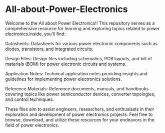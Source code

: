 # All-about-Power-Electronics
Welcome to the All about  Power Electronics!! This repository serves as a comprehensive resource for learning and exploring topics related to power electronics.Inside, you'll find:

Datasheets: Datasheets for various power electronic components such as diodes, transistors, and integrated circuits.

Design Files: Design files including schematics, PCB layouts, and bill of materials (BOM) for power electronic circuits and systems.

Application Notes: Technical application notes providing insights and guidelines for implementing power electronics solutions.

Reference Materials: Reference documents, manuals, and handbooks covering topics like power semiconductor devices, converter topologies, and control techniques.

These files aim to assist engineers, researchers, and enthusiasts in their exploration and development of power electronics projects. Feel free to browse, download, and utilize these resources for your endeavors in the field of power electronics.
